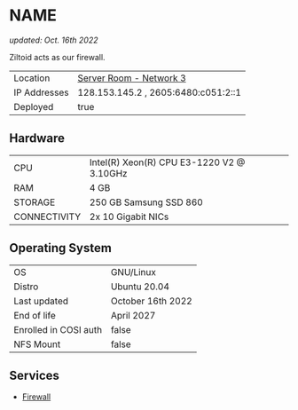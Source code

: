 # NAME

_updated: Oct. 16th 2022_

Ziltoid acts as our firewall.

| | |
| :--- | :--- |
| Location | [Server Room - Network 3](../racks.md#network-3)
| IP Addresses | 128.153.145.2 , 2605:6480:c051:2::1
| Deployed | true

## Hardware

| | |
| :--- | :--- |
| CPU | Intel(R) Xeon(R) CPU E3-1220 V2 @ 3.10GHz
| RAM | 4 GB
| STORAGE | 250 GB Samsung SSD 860 
| CONNECTIVITY | 2x 10 Gigabit NICs

## Operating System

| | |
| :--- | :--- |
| OS | GNU/Linux
| Distro | Ubuntu 20.04
| Last updated | October 16th 2022
| End of life | April 2027
| Enrolled in COSI auth | false
| NFS Mount | false

## Services

- [Firewall](../../services/firewall.md)

